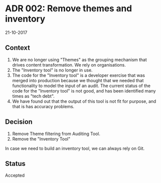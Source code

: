 # ADR 002: Remove themes and inventory

21-10-2017
 
## Context

1. We are no longer using "Themes" as the grouping mechanism that drives content transformation. We rely on organisations.
2. The "Inventory tool" is no longer in use. 
3. The code for the "Inventory tool" is a developer exercise that was merged into production because we thought that we needed that functionality to model the input of an audit. The current status of the code for the "Inventory tool" is not good, and has been identified many times as "tech debt". 
4. We have found out that the output of this tool is not fit for purpose, and that is has accuracy problems.  

## Decision

1. Remove Theme filtering from Auditing Tool.
2. Remove the "Inventory Tool"

In case we need to build an inventory tool, we can always rely on Git.

## Status

Accepted
  
